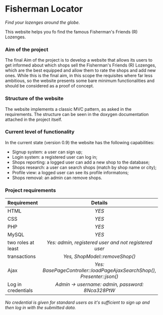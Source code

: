Fisherman Locator
=================
*Find your lozenges around the globe.*

This website helps you fo find the famous Fisherman's Friends (R) Lozenges.

### Aim of the project
The final Aim of the project is to develop a website that allows its users to get informed about which shops sell the Fisherman's Friends (R) Lozenges,
which are the best equipped and allow them to rate the shops and add new 
ones. While this is the final aim, in this scope the requisites where far less ambitious, so the website presents some bare minimum functionalities and should be considered as a proof of concept.

### Structure of the website
The website implements a classic MVC pattern, as asked in the requirements. The structure can be seen in the doxygen documentation attached in the project itself.

### Current level of functionality
In the current state (version 0.9) the website has the following capabilities:

- Signup system: a user can sign up;
- Login system: a registered user can log in;
- Shops reporting: a logged user can add a new shop to the database;
- Shops research: a user can search shops (match by shop name or city);
- Profile view: a logged user can see its profile informatons;
- Shops removal: an admin can remove shops.

### Project requirements

| Requirement | Details |
|---------------------|:-----------------------------------------------------:|
| HTML | *YES* |
| CSS | *YES* |
| PHP | *YES* |
| MySQL | *YES* |
| two roles at least | *Yes: admin, registered user and not registered user* |
| transactions | *Yes, ShopModel::removeShop()* |
| Ajax | *Yes: BasePageController::loadPageAjaxSearchShop(), Presenter::json()* |
| Log in credentials | *Admin -> username: admin, password: 8Nca328PtW* |

*No credential is given for standard users as it's sufficient to sign up and then log in with the 
submitted data.*

